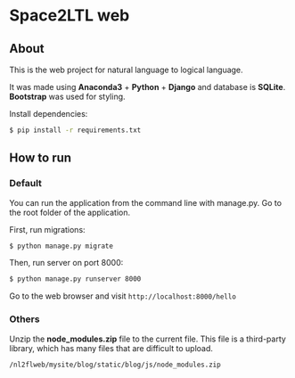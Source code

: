 # Space2LTL web

## About

This is the web project for natural language to logical language. 

It was made using  **Anaconda3**  + **Python** + **Django** and database is **SQLite**.
**Bootstrap** was used for styling.

Install dependencies:
```bash
$ pip install -r requirements.txt
```

## How to run

### Default

You can run the application from the command line with manage.py.
Go to the root folder of the application.

First, run migrations:
```bash
$ python manage.py migrate
```
Then, run server on port 8000:
```bash
$ python manage.py runserver 8000
```

Go to the web browser and visit `http://localhost:8000/hello`

### Others
Unzip the **node_modules.zip** file to the current file. This file is a third-party library, which has many files that are difficult to upload.
```
/nl2flweb/mysite/blog/static/blog/js/node_modules.zip  
```




